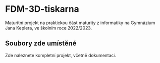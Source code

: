 # FDM-3D-tiskarna
Maturitní projekt na praktickou část maturity z informatiky na Gymnázium Jana Keplera, ve školním roce 2022/2023.

## Soubory zde umístěné
Zde naleznete kompletní projekt, včetně dokumentaci.
